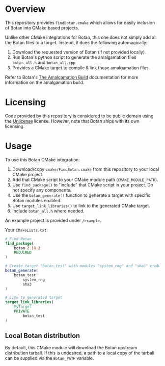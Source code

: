 # Overview

This repository provides `FindBotan.cmake` which allows for easily inclusion of Botan into CMake based projects.

Unlike other CMake integrations for Botan, this one does not simply add all the Botan files to a target. Instead, it does the following automagically:
1. Download the requested version of Botan (if not provided locally).
2. Run Botan's python script to generate the amalgamation files `botan_all.h` and `botan_all.cpp`.
3. Provides a CMake target to compile & link those amalgamation files.

Refer to Botan's [The Amalgamation Build](https://botan.randombit.net/handbook/building.html#amalgamation) documentation for more information on the amalgamation build.


# Licensing

Code provided by this repository is considered to be public domain using the [Unlicense](https://unlicense.org/) license.
However, note that Botan ships with its own licensing.


# Usage

To use this Botan CMake integration:
1. Download/copy `cmake/FindBotan.cmake` from this repository to your local CMake project.
2. Add that CMake script to your CMake module path (`CMAKE_MODULE_PATH`).
3. Use `find_package()` to "include" that CMake script in your project. Do not specify any components.
4. Use the `botan_generate()` function to generate a target with specific Botan modules enabled.
5. Use `target_link_libraries()` to link to the generated CMake target.
6. Include `botan_all.h` where needed.

An example project is provided under `/example`.

Your `CMakeLists.txt`:
```cmake
# Find Botan
find_package(
    botan 2.18.2
    REQUIRED
)

# Create target "botan_test" with modules "system_rng" and "sha3" enabled
botan_generate(
    botan_test
        system_rng
        sha3
)

# Link to generated target
target_link_libraries(
    MyTarget
    PRIVATE
        botan_test
)
```

## Local Botan distribution

By default, this CMake module will download the Botan upstream distribution tarball. If this is undesired, a path to a
local copy of the tarball can be supplied via the `Botan_PATH` variable.
